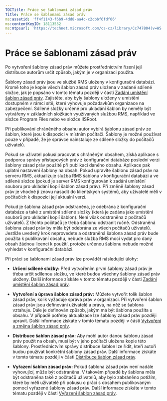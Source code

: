 ```yaml
---
TOCTitle: Práce se šablonami zásad práv
Title: Práce se šablonami zásad práv
ms:assetid: 'ff4f1143-f6b9-4dd8-aa4c-c2cbbf6fdf06'
ms:contentKeyID: 18113552
ms:mtpsurl: 'https://technet.microsoft.com/cs-cz/library/Cc747804(v=WS.10)'
---
```


Práce se šablonami zásad práv
=============================

Po vytvoření šablony zásad práv můžete prostřednictvím řízení její distribuce autorům určit způsob, jakým je v organizaci použita.

Šablony zásad práv jsou ve službě RMS uloženy v konfigurační databázi. Kromě toho je kopie všech šablon zásad práv uložena v zadané sdílené složce, jak je popsáno v tomto tématu později v části [Zadání umístění šablon zásad práv](https://technet.microsoft.com/e1bee46d-33db-424f-ba45-1dcedcb883ab). Zajistěte, aby byly šablony uloženy v umístění dostupném v rámci sítě, které vyhovuje požadavkům organizace na zabezpečení. Sdílené složky určené pro ukládání šablon by neměly být vytvářeny v základních složkách využívaných službou RMS, například ve složce Program Files nebo ve složce IISRoot.

Při publikování chráněného obsahu autor vybírá šablonu zásad práv ze šablon, které jsou k dispozici v místním počítači. Šablony je možné používat pouze v případě, že je správce nainstaluje ze sdílené složky do počítačů uživatelů.

Pokud se uživatel pokusí pracovat s chráněným obsahem, získá aplikace s podporou správy přístupových práv z konfigurační databáze poslední verzi šablony zásad práv použité při publikaci daného obsahu. Aplikace pak uplatní nastavení šablony na obsah. Pokud upravíte šablonu zásad práv na serveru RMS, aktualizuje služba RMS šablonu v konfigurační databázi a ve sdílené složce (pokud je server RMS konfigurován k zadání umístění souboru pro ukládání kopií šablon zásad práv). Při změně šablony zásad práv je vhodné ji znovu nasadit do klientských systémů, aby uživatelé měli v počítačích k dispozici její aktuální verzi.

Pokud je šablona zásad práv odstraněna, je odebrána z konfigurační databáze a také z umístění sdílené složky (která je zadána jako umístění souborů pro ukládání kopií šablon). Není však odstraněna z počítačů uživatelů. Z těchto počítačů je třeba šablonu odstranit ručně. Odstraněná šablona zásad práv by měla být odebrána ze všech počítačů uživatelů. Jestliže uvedený krok neprovedete a odstraněná šablona zásad práv bude použita k publikování obsahu, nebude služba RMS moci vydat pro daný obsah žádnou licenci k použití, protože určenou šablonu nebude možné vyhledat v konfigurační databázi.

Při práci se šablonami zásad práv lze provádět následující úlohy:

-   **Určení sdílené složky:** Před vytvořením první šablony zásad práv je třeba určit sdílenou složku, ve které budou všechny šablony zásad práv uloženy. Další informace získáte v tomto tématu později v části [Zadání umístění šablon zásad práv](https://technet.microsoft.com/e1bee46d-33db-424f-ba45-1dcedcb883ab).

-   **Vytvoření a úprava šablon zásad práv:** Můžete vytvořit tolik šablon zásad práv, kolik vyžaduje správa práv v organizaci. Při vytvoření šablon zásad práv jsou definováni uživatelé a práva, na něž se šablona vztahuje. Dále je definován způsob, jakým má být šablona použita u obsahu. V případě potřeby aktualizace lze šablony zásad práv později upravit. Další informace získáte v tomto tématu později v části [Vytvoření a změna šablon zásad práv](https://technet.microsoft.com/6014176f-ef71-4d29-b3e3-da129c18563d).

-   **Distribuce šablon zásad práv:** Aby mohl autor danou šablonu zásad práv použít na obsah, musí být v jeho počítači uložena kopie této šablony. Prostřednictvím správy distribuce šablon lze řídit, kteří autoři budou používat konkrétní šablony zásad práv. Další informace získáte v tomto tématu později v části [Distribuce šablon zásad práv](https://technet.microsoft.com/ae6fa26f-d744-4ac9-9eb1-728ffab87bfe).

-   **Vyřazení šablon zásad práv:** Pokud šablona zásad práv není nadále vyhovující, může být odstraněna. V takovém případě by šablona měla být odstraněna také z počítačů uživatelů, aby bylo zabráněno potížím, které by měli uživatelé při pokusu o práci s obsahem publikovaným pomocí vyřazené šablony zásad práv. Další informace získáte v tomto tématu později v části [Vyřazení šablon zásad práv](https://technet.microsoft.com/32bf98c7-edda-4507-a4b8-4c11bddd6e60).
